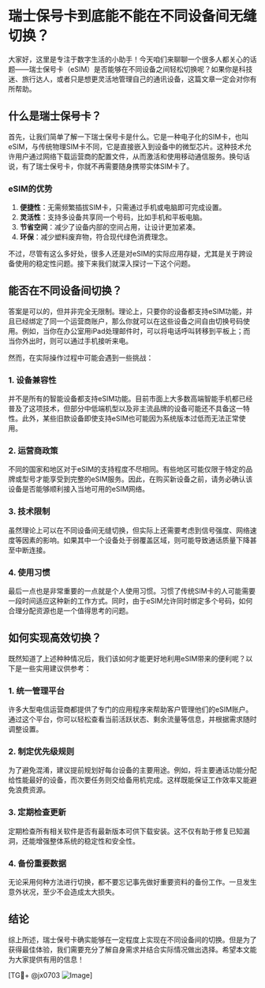 # 瑞士保号卡到底能不能在不同设备间无缝切换？

大家好，这里是专注于数字生活的小助手！今天咱们来聊聊一个很多人都关心的话题——瑞士保号卡（eSIM）是否能够在不同设备之间轻松切换呢？如果你是科技迷、旅行达人，或者只是想更灵活地管理自己的通讯设备，这篇文章一定会对你有所帮助。

## 什么是瑞士保号卡？

首先，让我们简单了解一下瑞士保号卡是什么。它是一种电子化的SIM卡，也叫eSIM，与传统物理SIM卡不同，它是直接嵌入到设备中的微型芯片。这种技术允许用户通过网络下载运营商的配置文件，从而激活和使用移动通信服务。换句话说，有了瑞士保号卡，你就不再需要随身携带实体SIM卡了。

### eSIM的优势

1. **便捷性**：无需频繁插拔SIM卡，只需通过手机或电脑即可完成设置。
2. **灵活性**：支持多设备共享同一个号码，比如手机和平板电脑。
3. **节省空间**：减少了设备内部的空间占用，让设计更加紧凑。
4. **环保**：减少塑料废弃物，符合现代绿色消费理念。

不过，尽管有这么多好处，很多人还是对eSIM的实际应用存疑，尤其是关于跨设备使用的稳定性问题。接下来我们就深入探讨一下这个问题。

## 能否在不同设备间切换？

答案是可以的，但并非完全无限制。理论上，只要你的设备都支持eSIM功能，并且已经绑定了同一个运营商账户，那么你就可以在这些设备之间自由切换号码使用。例如，当你在办公室用iPad处理邮件时，可以将电话呼叫转移到平板上；而当你外出时，则可以通过手机接听来电。

然而，在实际操作过程中可能会遇到一些挑战：

### 1. 设备兼容性
并不是所有的智能设备都支持eSIM功能。目前市面上大多数高端智能手机都已经普及了这项技术，但部分中低端机型以及非主流品牌的设备可能还不具备这一特性。此外，某些旧款设备即使支持eSIM也可能因为系统版本过低而无法正常使用。

### 2. 运营商政策
不同的国家和地区对于eSIM的支持程度不尽相同。有些地区可能仅限于特定的品牌或型号才能享受到完整的eSIM服务。因此，在购买新设备之前，请务必确认该设备是否能够顺利接入当地可用的eSIM网络。

### 3. 技术限制
虽然理论上可以在不同设备间无缝切换，但实际上还需要考虑到信号强度、网络速度等因素的影响。如果其中一个设备处于弱覆盖区域，则可能导致通话质量下降甚至中断连接。

### 4. 使用习惯
最后一点也是非常重要的一点就是个人使用习惯。习惯了传统SIM卡的人可能需要一段时间适应这种新的工作方式。同时，由于eSIM允许同时绑定多个号码，如何合理分配资源也是一个值得思考的问题。

## 如何实现高效切换？

既然知道了上述种种情况后，我们该如何才能更好地利用eSIM带来的便利呢？以下是一些实用建议供参考：

### 1. 统一管理平台
许多大型电信运营商都提供了专门的应用程序来帮助客户管理他们的eSIM账户。通过这个平台，你可以轻松查看当前活跃状态、剩余流量等信息，并根据需求随时调整设置。

### 2. 制定优先级规则
为了避免混淆，建议提前规划好每台设备的主要用途。例如，将主要通话功能分配给性能最好的设备，而次要任务则交给备用机完成。这样既能保证工作效率又能避免浪费资源。

### 3. 定期检查更新
定期检查所有相关软件是否有最新版本可供下载安装。这不仅有助于修复已知漏洞，还能增强整体系统的稳定性和安全性。

### 4. 备份重要数据
无论采用何种方法进行切换，都不要忘记事先做好重要资料的备份工作。一旦发生意外状况，至少不会造成太大损失。

## 结论

综上所述，瑞士保号卡确实能够在一定程度上实现在不同设备间的切换。但是为了获得最佳体验，我们需要充分了解自身需求并结合实际情况做出选择。希望本文能为大家提供有用的信息！

[TG💪+ @jx0703 ![Image](https://github.com/user-attachments/assets/dbca1d08-cadb-493c-b0ec-ad6f7a83f270)]